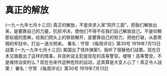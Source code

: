 # 真正的解放
(一九一九年七月十三日)
真正的解放，不是央求人家“网开三面”，把我们解放出来，是要靠自己的力量，抗拒冲决，使他们不得不任我们自己解放自己。不是仰赖那权威的恩典，给我们把头上的铁锁解开，是要靠自己的努力，把他打破，从那黑暗的牢狱中，打出一道光明来。
署名：守常
《每周评论》第30号
1919年7月13日
战栗
(一九一九年七月十三日)
美国出了怪炸弹案1，我听了很替他们战栗。现在日本又跟着出了这样的情事，并且听说主犯是现在的高等警官。嗳呀！高等警宫，不是维持治安的么？现在也来作这种危险的运动，这真算是大变人心了！真正令人战栗！
署名：守常
《每周评论》第30号
1919年7月13日
